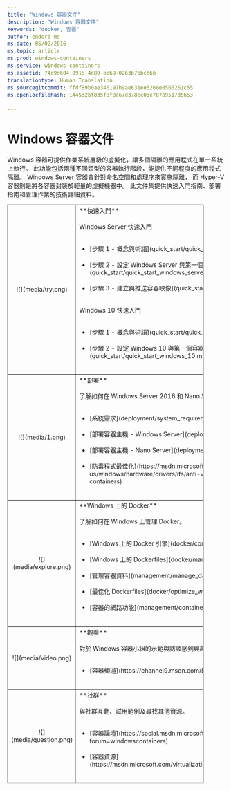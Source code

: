 ```yaml
---
title: "Windows 容器文件"
description: "Windows 容器文件"
keywords: "docker, 容器"
author: enderb-ms
ms.date: 05/02/2016
ms.topic: article
ms.prod: windows-containers
ms.service: windows-containers
ms.assetid: 74c9d604-0915-4d89-bc69-0263b76bc66b
translationtype: Human Translation
ms.sourcegitcommit: ffdf89b0ae346197b9ae631ee5260e0565261c55
ms.openlocfilehash: 144532bf835f8f8a67d378ec03e707b9517d5653

---
```


# Windows 容器文件

Windows 容器可提供作業系統層級的虛擬化，讓多個隔離的應用程式在單一系統上執行。 此功能包括兩種不同類型的容器執行階段，能提供不同程度的應用程式隔離。 Windows Server 容器會針對命名空間和處理序來實施隔離， 而 Hyper-V 容器則是將各容器封裝於輕量的虛擬機器中。 此文件集提供快速入門指南、部署指南和管理作業的技術詳細資料。

<table border="1" style="background-color:FFFFCC;border-collapse:collapse;border:1px solid FFCC00;color:000000;width:90%" cellpadding="25" cellspacing="5">
<tr>
<td ><center>![](media/try.png)</center></td>
<td>**快速入門**<br /><br />
Windows Server 快速入門<br /><br />
<ul>
<li>[步驟 1 - 概念與術語](quick_start/quick_start.md)<br /><br /></li>
<li>[步驟 2 - 設定 Windows Server 與第一個容器](quick_start/quick_start_windows_server.md)<br /><br /></li>
<li>[步驟 3 - 建立與推送容器映像](quick_start/quick_start_images.md)<br /><br /></li>
</ul>
Windows 10 快速入門<br /><br />
<ul>
<li>[步驟 1 - 概念與術語](quick_start/quick_start.md)<br /><br /></li>
<li>[步驟 2 - 設定 Windows 10 與第一個容器](quick_start/quick_start_windows_10.md)<br /><br /></li>
</ul>
</td>
</tr>
<tr>
<td ><center>![](media/1.png)</center></td>
<td>**部署**<br /><br />
了解如何在 Windows Server 2016 和 Nano Server 上部署 Windows 容器。<br /><br />
<ul>
<li>[系統需求](deployment/system_requirements.md)<br /><br /></li>
<li>[部署容器主機 - Windows Server](deployment/deployment.md)<br /><br /></li>
<li>[部署容器主機 - Nano Server](deployment/deployment_nano.md)<br /><br /></li>
<li>[防毒程式最佳化](https://msdn.microsoft.com/en-us/windows/hardware/drivers/ifs/anti-virus-optimization-for-windows-containers)<br /><br /></li>
</ul>
</td>
</tr>

<tr>
<td ><center>![](media/explore.png)</center></td>
<td>**Windows 上的 Docker**<br /><br />
了解如何在 Windows 上管理 Docker。<br /><br />
<ul>
<li>[Windows 上的 Docker 引擎](docker/configure_docker_daemon.md)<br /><br /></li>
<li>[Windows 上的 Dockerfiles](docker/manage_windows_dockerfile.md)<br /><br /></li>
<li>[管理容器資料](management/manage_data.md)<br /><br /></li>
<li>[最佳化 Dockerfiles](docker/optimize_windows_dockerfile.md)<br /><br /></li>
<li>[容器的網路功能](management/container_networking.md)<br /><br /></li>
</ul>
</td>
</tr>

<tr>
<td ><center>![](media/video.png)</center></td>
<td>**觀看**<br /><br />
對於 Windows 容器小組的示範與訪談感到興趣嗎？<br /><br />
<ul>
<li>[容器頻道](https://channel9.msdn.com/Blogs/containers)</li>
</ul>
<br />
</td>
</tr>

<tr>
<td ><center>![](media/question.png)</center></td>
<td>**社群**<br /><br />
與社群互動、試用範例及尋找其他資源。<br /><br />
<ul>
<li>[容器論壇](https://social.msdn.microsoft.com/Forums/en-US/home?forum=windowscontainers)<br /><br /></li>
<li>[容器資源](https://msdn.microsoft.com/virtualization/community/community_overview)<br /><br /></li>
</ul>
</td>
</tr>
</table>



<!--HONumber=Oct16_HO4-->


